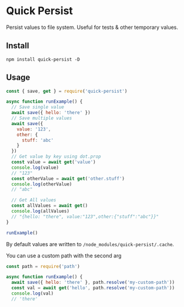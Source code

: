 # Quick Persist

Persist values to file system. Useful for tests & other temporary values.

## Install

```
npm install quick-persist -D
```

## Usage

```js
const { save, get } = require('quick-persist')

async function runExample() {
  // Save single value
  await save({ hello: 'there' })
  // Save multiple values
  await save({
    value: '123',
    other: {
      stuff: 'abc'
    }
  })
  // Get value by key using dot.prop
  const value = await get('value')
  console.log(value)
  // "123"
  const otherValue = await get('other.stuff')
  console.log(otherValue)
  // "abc"

  // Get All values
  const allValues = await get()
  console.log(allValues)
  // "{hello: "there", value:"123",other:{"stuff":"abc"}}"
}

runExample()

```

By default values are written to `/node_modules/quick-persist/.cache`.

You can use a custom path with the second arg

```js
const path = require('path')

async function runExample() {
  await save({ hello: 'there' }, path.resolve('my-custom-path'))
  const val = await get('hello', path.resolve('my-custom-path'))
  console.log(val)
  // 'there'
```
